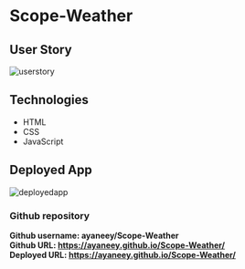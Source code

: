 # Scope-Weather

## User Story

![userstory](https://user-images.githubusercontent.com/108099259/186152164-10b6ba32-5c2f-4b5b-9878-323fd75003a2.png)

## Technologies

- HTML
- CSS 
- JavaScript

## Deployed App

![deployedapp](https://user-images.githubusercontent.com/108099259/186152933-60237ff6-2914-4080-af4d-37fce4f177a8.jpg)


### Github repository

<b>Github username: ayaneey/Scope-Weather
<br>
<b>Github URL: https://ayaneey.github.io/Scope-Weather/
<br>Deployed URL: https://ayaneey.github.io/Scope-Weather/
  
